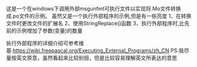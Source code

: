 这是一个在windows下调用外部msgunfmt可执行文件以实现将.Mo文件转换成.po文件的示例。
虽然又是一个执行外部程序的示例,但是有一些亮度
1、在转换文件时更改文件的扩展名
2、使用StringReplace()函数
3、执行外部程序时,比先前的示例增加了参数(变量)的数量

执行外部程序的详细介绍可参考维基:https://wiki.freepascal.org/Executing_External_Programs/zh_CN
PS:我尽量按英文原意，虽然看起来比较别扭，但是比较容易理解英文所表达的意思
